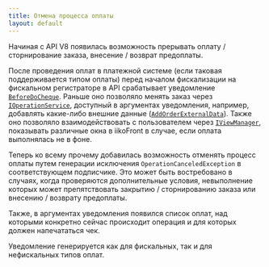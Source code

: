 ```yaml
---
title: Отмена процесса оплаты
layout: default
---
```


Начиная с API V8 появилась возможность прерывать оплату / сторнирование заказа, внесение / возврат предоплаты.

После проведения оплат в платежной системе (если таковая поддерживается типом оплаты) перед началом фискализации на фискальном регистраторе в API срабатывает уведомление
[`BeforeDoCheque`](https://iiko.github.io/front.api.sdk/v8/html/P_Resto_Front_Api_INotificationService_BeforeDoCheque.htm).
Раньше оно позволяло менять заказ через
[`IOperationService`](https://iiko.github.io/front.api.sdk/v8/html/T_Resto_Front_Api_IOperationService.htm),
доступный в аргументах уведомления, например, добавлять какие-либо внешние данные
([`AddOrderExternalData`](https://iiko.github.io/front.api.sdk/v8/html/M_Resto_Front_Api_Editors_IEditSession_AddOrderExternalData.htm)).
Также оно позволяло взаимодействовать с пользователем через
[`IViewManager`](https://iiko.github.io/front.api.sdk/v7/html/T_Resto_Front_Api_UI_IViewManager.htm),
показывать различные окна в iikoFront в случае, если оплата выполнялась не в фоне.

Теперь ко всему прочему добавилась возможность отменять процесс оплаты путем генерации исключения `OperationCanceledException` в соответствующем подписчике.
Это может быть востребовано в случаях, когда проверяются дополнительные условия,
невыполнение которых может препятствовать закрытию / сторнированию заказа или внесению / возврату предоплаты.

Также, в аргументах уведомления появился список оплат, над которыми конкретно сейчас происходит операция и для которых должен напечататься чек.

Уведомление генерируется как для фискальных, так и для нефискальных типов оплат.
